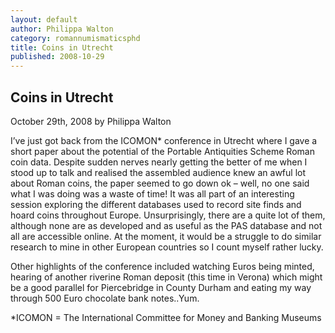 ```yaml
---
layout: default
author: Philippa Walton
category: romannumismaticsphd
title: Coins in Utrecht
published: 2008-10-29
---
```


Coins in Utrecht
----------------

October 29th, 2008 by Philippa Walton

I’ve just got back from the ICOMON\* conference in Utrecht where I gave a short paper about the potential of the Portable Antiquities Scheme Roman coin data. Despite sudden nerves nearly getting the better of me when I stood up to talk and realised the assembled audience knew an awful lot about Roman coins, the paper seemed to go down ok – well, no one said what I was doing was a waste of time! It was all part of an interesting session exploring the different databases used to record site finds and hoard coins throughout Europe. Unsurprisingly, there are a quite lot of them, although none are as developed and as useful as the PAS database and not all are accessible online. At the moment, it would be a struggle to do similar research to mine in other European countries so I count myself rather lucky.

Other highlights of the conference included watching Euros being minted, hearing of another riverine Roman deposit (this time in Verona) which might be a good parallel for Piercebridge in County Durham and eating my way through 500 Euro chocolate bank notes..Yum.

\*ICOMON = The International Committee for Money and Banking Museums